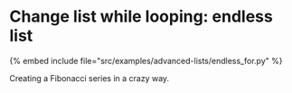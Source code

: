 # Change list while looping: endless list

{% embed include file="src/examples/advanced-lists/endless_for.py" %}


Creating a Fibonacci series in a crazy way.



